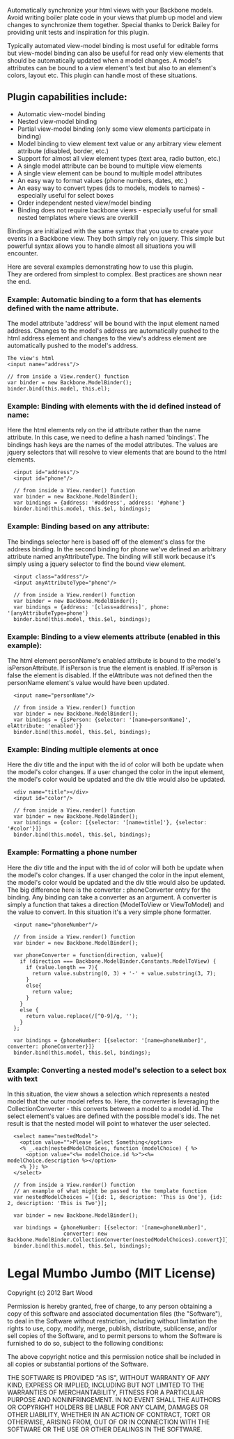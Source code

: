 Automatically synchronize your html views with your Backbone models.  Avoid writing boiler plate code in your views that plumb up model and view changes to synchronize them together.
Special thanks to Derick Bailey for providing unit tests and inspiration for this plugin.

Typically automated view-model binding is most useful for editable forms but view-model binding can also be useful for read only view elements that should be automatically updated when a model changes.  A model's attributes can be bound to a view element's text but also to an element's colors, layout etc.  This plugin can handle most of these situations.


## Plugin capabilities include:
* Automatic view-model binding
* Nested view-model binding
* Partial view-model binding (only some view elements participate in binding)
* Model binding to view element text value or any arbitrary view element attribute (disabled, border, etc.)
* Support for almost all view element types (text area, radio button, etc.)
* A single model attribute can be bound to multiple view elements
* A single view element can be bound to multiple model attributes
* An easy way to format values (phone numbers, dates, etc.)
* An easy way to convert types (ids to models, models to names) - especially useful for select boxes
* Order independent nested view/model binding
* Binding does not require backbone views - especially useful for small nested templates where views are overkill
  

Bindings are initialized with the same syntax that you use to create your events in a Backbone view.  They both simply rely on jquery.  This simple but powerful syntax allows you to handle almost all situations you will encounter.


Here are several examples demonstrating how to use this plugin.  
They are ordered from simplest to complex.  Best practices are shown near the end.


### Example:  Automatic binding to a form that has elements defined with the name attribute.
The model attribute 'address' will be bound with the input element named address.
Changes to the model's address are automatically pushed to the html address element and changes to the view's address element are automatically pushed to the model's address.

````
The view's html
<input name="address"/>

// from inside a View.render() function
var binder = new Backbone.ModelBinder();
binder.bind(this.model, this.el);
````


### Example: Binding with elements with the id defined instead of name:
Here the html elements rely on the id attribute rather than the name attribute.  In this case, we need to define a hash named 'bindings'.
The bindings hash keys are the names of the model attributes. The values are jquery selectors that will resolve to view elements that are bound to the html elements.

````
  <input id="address"/>
  <input id="phone"/>

  // from inside a View.render() function
  var binder = new Backbone.ModelBinder();
  var bindings = {address: '#address', address: '#phone'}
  binder.bind(this.model, this.$el, bindings);
````


### Example: Binding based on any attribute:
The bindings selector here is based off of the element's class for the address binding.
In the second binding for phone we've defined an arbitrary attribute named anyAttributeType.
The binding will still work because it's simply using a jquery selector to find the bound view element.

````
  <input class="address"/>
  <input anyAttributeType="phone"/>

  // from inside a View.render() function
  var binder = new Backbone.ModelBinder();
  var bindings = {address: '[class=address]', phone: '[anyAttributeType=phone'}
  binder.bind(this.model, this.$el, bindings);
````


### Example: Binding to a view elements attribute (enabled in this example):
The html element personName's enabled attribute is bound to the model's isPersonAttribute.
If isPerson is true the element is enabled.
If isPerson is false the element is disabled.
If the elAttribute was not defined then the personName element's value would have been updated.

````
  <input name="personName"/>

  // from inside a View.render() function
  var binder = new Backbone.ModelBinder();
  var bindings = {isPerson: {selector: '[name=personName]', elAttribute: 'enabled'}}
  binder.bind(this.model, this.$el, bindings);
````


### Example: Binding multiple elements at once
Here the div title and the input with the id of color will both be update when the model's color changes.
If a user changed the color in the input element, the model's color would be updated and the div title would also be updated.

````
  <div name="title"></div>
  <input id="color"/>

  // from inside a View.render() function
  var binder = new Backbone.ModelBinder();
  var bindings = {color: [{selector: '[name=title]'}, {selector: '#color'}]}
  binder.bind(this.model, this.$el, bindings);
````


### Example: Formatting a phone number
Here the div title and the input with the id of color will both be update when the model's color changes.
If a user changed the color in the input element, the model's color would be updated and the div title would also be updated.
The big difference here is the converter : phoneConverter entry for the binding.  Any binding can take a converter as an argument.
A converter is simply a function that takes a direction (ModelToView or ViewToModel) and the value to convert.
In this situation it's a very simple phone formatter.

````
  <input name="phoneNumber"/>

  // from inside a View.render() function
  var binder = new Backbone.ModelBinder();

  var phoneConverter = function(direction, value){
    if (direction === Backbone.ModelBinder.Constants.ModelToView) {
      if (value.length == 7){
        return value.substring(0, 3) + '-' + value.substring(3, 7);
      }
      else{
        return value;
      }
    }
    else {
      return value.replace(/[^0-9]/g, '');
    }
  };

  var bindings = {phoneNumber: [{selector: '[name=phoneNumber]', converter: phoneConverter}]}
  binder.bind(this.model, this.$el, bindings);
````


### Example: Converting a nested model's selection to a select box with text
In this situation, the view shows a selection which represents a nested model that the outer model refers to.
Here, the converter is leveraging the CollectionConverter - this converts between a model to a model id.
The select element's values are defined with the possible model's ids.  The net result is that the nested model will point to whatever the user selected.

````
  <select name="nestedModel">
    <option value="">Please Select Something</option>
    <% _.each(nestedModelChoices, function (modelChoice) { %>
      <option value="<%= modelChoice.id %>"><%= modelChoice.description %></option>
    <% }); %>
  </select>

  // from inside a View.render() function
  // an example of what might be passed to the template function
  var nestedModelChoices = [{id: 1, description: 'This is One'}, {id: 2, description: 'This is Two'}];

  var binder = new Backbone.ModelBinder();

  var bindings = {phoneNumber: [{selector: '[name=phoneNumber]',
                  converter: new Backbone.ModelBinder.CollectionConverter(nestedModelChoices).convert}]}
  binder.bind(this.model, this.$el, bindings);
````




# Legal Mumbo Jumbo (MIT License)

Copyright (c) 2012 Bart Wood

Permission is hereby granted, free of charge, to any person obtaining a copy
of this software and associated documentation files (the "Software"), to deal
in the Software without restriction, including without limitation the rights
to use, copy, modify, merge, publish, distribute, sublicense, and/or sell
copies of the Software, and to permit persons to whom the Software is
furnished to do so, subject to the following conditions:

The above copyright notice and this permission notice shall be included in
all copies or substantial portions of the Software.

THE SOFTWARE IS PROVIDED "AS IS", WITHOUT WARRANTY OF ANY KIND, EXPRESS OR
IMPLIED, INCLUDING BUT NOT LIMITED TO THE WARRANTIES OF MERCHANTABILITY,
FITNESS FOR A PARTICULAR PURPOSE AND NONINFRINGEMENT. IN NO EVENT SHALL THE
AUTHORS OR COPYRIGHT HOLDERS BE LIABLE FOR ANY CLAIM, DAMAGES OR OTHER
LIABILITY, WHETHER IN AN ACTION OF CONTRACT, TORT OR OTHERWISE, ARISING FROM,
OUT OF OR IN CONNECTION WITH THE SOFTWARE OR THE USE OR OTHER DEALINGS IN
THE SOFTWARE.
